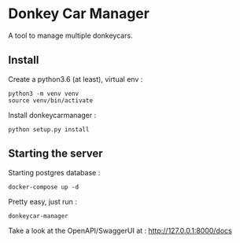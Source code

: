 # Donkey Car Manager

A tool to manage multiple donkeycars.

## Install

Create a python3.6 (at least), virtual env :
```
python3 -m venv venv
source venv/bin/activate
```

Install donkeycarmanager :
```
python setup.py install
```

## Starting the server

Starting postgres database :
```
docker-compose up -d
```

Pretty easy, just run :
```
donkeycar-manager
```

Take a look at the OpenAPI/SwaggerUI at : http://127.0.0.1:8000/docs